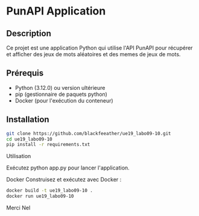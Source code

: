 # PunAPI Application

## Description
Ce projet est une application Python qui utilise l'API PunAPI pour récupérer et afficher des jeux de mots aléatoires et des memes de jeux de mots.

## Prérequis
- Python (3.12.0) ou version ultérieure
- pip (gestionnaire de paquets python)
- Docker (pour l'exécution du conteneur)

## Installation
```bash
git clone https://github.com/blackfeeather/ue19_labo09-10.git
cd ue19_labo09-10
pip install -r requirements.txt
```

Utilisation

Exécutez python app.py pour lancer l'application.

Docker
Construisez et exécutez avec Docker :

```Bash
docker build -t ue19_labo09-10 .
docker run ue19_labo09-10
```


Merci
Nel


